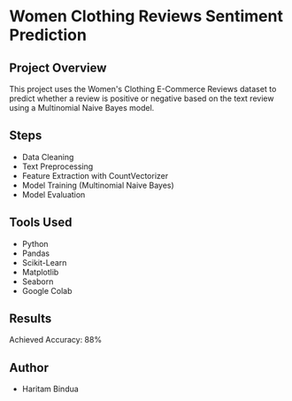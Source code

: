 # Women Clothing Reviews Sentiment Prediction

## Project Overview
This project uses the Women's Clothing E-Commerce Reviews dataset to predict whether a review is positive or negative based on the text review using a Multinomial Naive Bayes model.

## Steps
- Data Cleaning
- Text Preprocessing
- Feature Extraction with CountVectorizer
- Model Training (Multinomial Naive Bayes)
- Model Evaluation

## Tools Used
- Python
- Pandas
- Scikit-Learn
- Matplotlib
- Seaborn
- Google Colab

## Results
Achieved Accuracy: 88%

## Author
- Haritam Bindua
